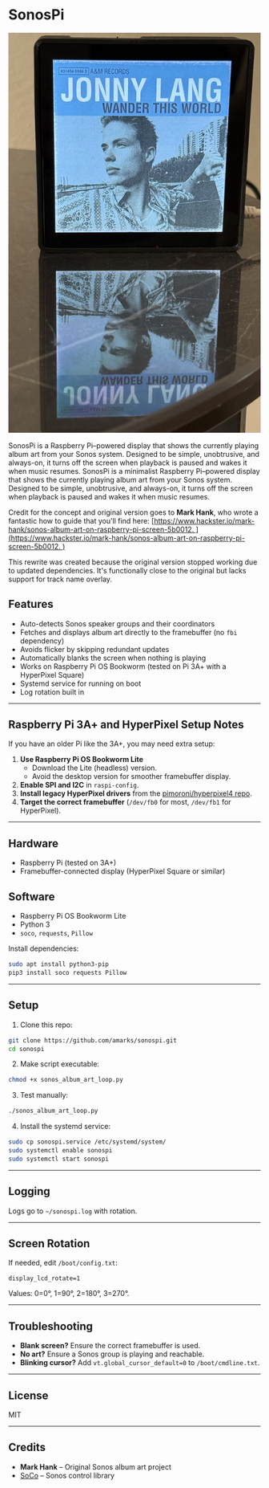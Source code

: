 # SonosPi

![SonosPi display running](img/demo.jpeg)

SonosPi is a Raspberry Pi–powered display that shows the currently playing album art from your Sonos system. Designed to be simple, unobtrusive, and always-on, it turns off the screen when playback is paused and wakes it when music resumes.
SonosPi is a minimalist Raspberry Pi–powered display that shows the currently playing album art from your Sonos system. Designed to be simple, unobtrusive, and always-on, it turns off the screen when playback is paused and wakes it when music resumes.

Credit for the concept and original version goes to **Mark Hank**, who wrote a fantastic how to guide that you'll find here: [https://www.hackster.io/mark-hank/sonos-album-art-on-raspberry-pi-screen-5b0012. ](https://www.hackster.io/mark-hank/sonos-album-art-on-raspberry-pi-screen-5b0012. )

This rewrite was created  because the original version stopped working due to updated dependencies. It's functionally close to the original but lacks support for track name overlay. 
## Features

* Auto-detects Sonos speaker groups and their coordinators
* Fetches and displays album art directly to the framebuffer (no `fbi` dependency)
* Avoids flicker by skipping redundant updates
* Automatically blanks the screen when nothing is playing
* Works on Raspberry Pi OS Bookworm (tested on Pi 3A+ with a HyperPixel Square)
* Systemd service for running on boot
* Log rotation built in

---

## Raspberry Pi 3A+ and HyperPixel Setup Notes

If you have an older Pi like the 3A+, you may need extra setup:

1. **Use Raspberry Pi OS Bookworm Lite**
   - Download the Lite (headless) version.
   - Avoid the desktop version for smoother framebuffer display.
2. **Enable SPI and I2C** in `raspi-config`.
3. **Install legacy HyperPixel drivers** from the [pimoroni/hyperpixel4 repo](https://github.com/pimoroni/hyperpixel4).
4. **Target the correct framebuffer** (`/dev/fb0` for most, `/dev/fb1` for HyperPixel).

---

## Hardware
* Raspberry Pi (tested on 3A+)
* Framebuffer-connected display (HyperPixel Square or similar)

## Software
* Raspberry Pi OS Bookworm Lite
* Python 3
* `soco`, `requests`, `Pillow`

Install dependencies:
```bash
sudo apt install python3-pip
pip3 install soco requests Pillow
```

---

## Setup

1. Clone this repo:
```bash
git clone https://github.com/amarks/sonospi.git
cd sonospi
```
2. Make script executable:
```bash
chmod +x sonos_album_art_loop.py
```
3. Test manually:
```bash
./sonos_album_art_loop.py
```
4. Install the systemd service:
```bash
sudo cp sonospi.service /etc/systemd/system/
sudo systemctl enable sonospi
sudo systemctl start sonospi
```

---

## Logging
Logs go to `~/sonospi.log` with rotation.

---

## Screen Rotation
If needed, edit `/boot/config.txt`:
```
display_lcd_rotate=1
```
Values: 0=0°, 1=90°, 2=180°, 3=270°.

---

## Troubleshooting
* **Blank screen?** Ensure the correct framebuffer is used.
* **No art?** Ensure a Sonos group is playing and reachable.
* **Blinking cursor?** Add `vt.global_cursor_default=0` to `/boot/cmdline.txt`.

---

## License
MIT

---

## Credits
* **Mark Hank** – Original Sonos album art project
* [SoCo](https://github.com/SoCo/SoCo) – Sonos control library